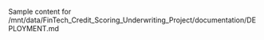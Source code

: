 Sample content for /mnt/data/FinTech_Credit_Scoring_Underwriting_Project/documentation/DEPLOYMENT.md